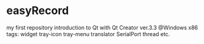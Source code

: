 # easyRecord
my first repository
introduction to Qt with Qt Creator ver.3.3 @Windows x86
tags: widget tray-icon tray-menu translator SerialPort thread etc.
